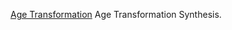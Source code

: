 
[Age Transformation](https://colab.research.google.com/github/royorel/Lifespan_Age_Transformation_Synthesis/blob/master/LATS_demo.ipynb)
Age Transformation Synthesis.
